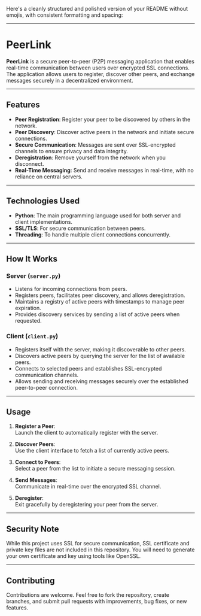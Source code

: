 Here's a cleanly structured and polished version of your README without emojis, with consistent formatting and spacing:

---

# **PeerLink**

**PeerLink** is a secure peer-to-peer (P2P) messaging application that enables real-time communication between users over encrypted SSL connections. The application allows users to register, discover other peers, and exchange messages securely in a decentralized environment.

---

## **Features**

- **Peer Registration**: Register your peer to be discovered by others in the network.  
- **Peer Discovery**: Discover active peers in the network and initiate secure connections.  
- **Secure Communication**: Messages are sent over SSL-encrypted channels to ensure privacy and data integrity.  
- **Deregistration**: Remove yourself from the network when you disconnect.  
- **Real-Time Messaging**: Send and receive messages in real-time, with no reliance on central servers.

---

## **Technologies Used**

- **Python**: The main programming language used for both server and client implementations.  
- **SSL/TLS**: For secure communication between peers.  
- **Threading**: To handle multiple client connections concurrently.

---

## **How It Works**

### **Server (`server.py`)**
- Listens for incoming connections from peers.  
- Registers peers, facilitates peer discovery, and allows deregistration.  
- Maintains a registry of active peers with timestamps to manage peer expiration.  
- Provides discovery services by sending a list of active peers when requested.

### **Client (`client.py`)**
- Registers itself with the server, making it discoverable to other peers.  
- Discovers active peers by querying the server for the list of available peers.  
- Connects to selected peers and establishes SSL-encrypted communication channels.  
- Allows sending and receiving messages securely over the established peer-to-peer connection.

---

## **Usage**

1. **Register a Peer**:  
   Launch the client to automatically register with the server.

2. **Discover Peers**:  
   Use the client interface to fetch a list of currently active peers.

3. **Connect to Peers**:  
   Select a peer from the list to initiate a secure messaging session.

4. **Send Messages**:  
   Communicate in real-time over the encrypted SSL channel.

5. **Deregister**:  
   Exit gracefully by deregistering your peer from the server.

---

## **Security Note**

While this project uses SSL for secure communication, SSL certificate and private key files are not included in this repository. You will need to generate your own certificate and key using tools like OpenSSL.

---

## **Contributing**

Contributions are welcome. Feel free to fork the repository, create branches, and submit pull requests with improvements, bug fixes, or new features.
